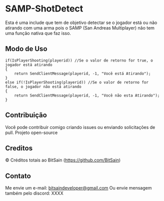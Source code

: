 # SAMP-ShotDetect

Esta é uma include que tem de objetivo detectar se o jogador está ou não atirando com uma arma
pois o SAMP (San Andreas Multiplayer) não tem uma função nativa que faz isso.

## Modo de Uso

```pawn
if(IsPlayerShooting(playerid)) //Se o valor de retorno for true, o jogador está atirando
{
    return SendClientMessage(playerid, -1, "Você está Atirando");
}
else if(!IsPlayerShooting(playerid)) //Se o valor de retorno for false, o jogador não está atirando
{
    return SendClientMessage(playerid, -1, "Você não esta Atirando");
}
```

## Contribuição

Você pode contribuir comigo criando issues ou enviando solicitações de pull.
Projeto open-source

## Creditos

©️ Créditos totais ao BitSain (https://github.com/BitSain)

## Contato

Me envie um e-mail: bitsaindeveloper@gmail.com
Ou envie mensagem também pelo discord: XXXX
